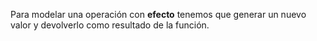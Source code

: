 Para modelar una operación con **efecto** tenemos que generar un nuevo valor y devolverlo como resultado de la función.
